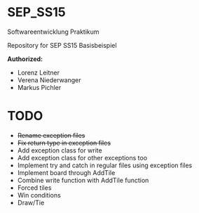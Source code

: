 # SEP_SS15
Softwareentwicklung Praktikum

Repository for SEP SS15 Basisbeispiel

**Authorized:**
* Lorenz Leitner
* Verena Niederwanger
* Markus Pichler

# TODO
* ~~Rename exception files~~
* ~~Fix return type in exception files~~
* Add exception class for write
* Add exception class for other exceptions too
* Implement try and catch in regular files using exception files
* Implement board through AddTile
* Combine write function with AddTile function
* Forced tiles
* Win conditions
* Draw/Tie
